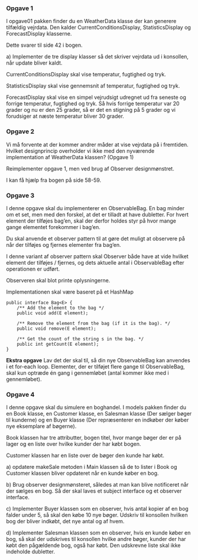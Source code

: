### Opgave 1

I opgave01 pakken finder du en WeatherData klasse der kan generere tilfældig vejrdata.
Den kalder CurrentConditionsDisplay, StatisticsDisplay og ForecastDisplay klasserne.

Dette svarer til side 42 i bogen. 

a) Implementer de tre display klasser så det skriver vejrdata ud i konsollen, når update bliver kaldt.

CurrentConditionsDisplay skal vise temperatur, fugtighed og tryk.

StatisticsDisplay skal vise gennemsnit af temperatur, fugtighed og tryk.

ForecastDisplay skal vise en simpel vejrudsigt udregnet ud fra seneste og forrige temperatur, fugtighed og tryk.
Så hvis forrige temperatur var 20 grader og nu er den 25 grader, så er det en stigning på 5 grader og vi forudsiger at næste temperatur bliver 30 grader.

### Opgave 2

Vi må forvente at der kommer andrer måder at vise vejrdata på i fremtiden.
Hvilket designprincip overholder vi ikke med den nyværende implementation af WeatherData klassen? (Opgave 1)

Reimplementer opgave 1, men ved brug af Observer designmønstret.

I kan få hjælp fra bogen på side 58-59.

### Opgave 3

I denne opgave skal du implementerer en ObservableBag. En bag minder om et set, men med
den forskel, at det er tilladt at have dubletter. For hvert element der tilføjes bag’en, skal der
derfor holdes styr på hvor mange gange elementet forekommer i bag’en.

Du skal anvende et observer pattern til at gøre det muligt at observere på når der tilføjes og
fjernes elementer fra bag’en. 

I denne variant af observer pattern skal Observer både have at
vide hvilket element der tilføjes / fjernes, og dets aktuelle antal i ObservableBag efter
operationen er udført. 

Observeren skal blot printe oplysningerne.

Implementationen skal være baseret på et HashMap


    public interface Bag<E> {
        /** Add the element to the bag */
        public void add(E element);

        /** Remove the element from the bag (if it is the bag). */
        public void remove(E element);

        /** Get the count of the string s in the bag. */
        public int getCount(E element);
    }

<b>Ekstra opgave</b> Lav det der skal til, så din nye ObservableBag kan anvendes i et for-each loop. Elementer, der
er tilføjet flere gange til ObservableBag, skal kun optræde én gang i gennemløbet (antal
kommer ikke med i gennemløbet).

### Opgave 4

I denne opgave skal du simulere en boghandel. I models pakken finder du en Book klasse, en Customer klasse, en Salesman klasse (Der sælger bøger til kunderne) og en Buyer klasse (Der repræsenterer en indkøber der køber nye eksemplare af bøgerne).

Book klassen har tre attributter, bogen titel, hvor mange bøger der er på lager og en liste over hvilke kunder der har købt bogen. 

Customer klassen har en liste over de bøger den kunde har købt. 

a) opdatere makeSale metoden i Main klassen så de to lister i Book og Customer klassen bliver opdateret når en kunde køber en bog.

b) Brug observer designmønsteret, således at man kan blive notificeret når der sælges en bog. Så der skal laves et subject interface og et observer interface.

c) Implementer Buyer klassen som en observer, hvis antal kopier af en bog falder under 5, så skal den købe 10 nye bøger. Udskriv til konsollen hvilken bog der bliver indkøbt, det nye antal og af hvem.

d) Implementer Salesman klassen som en observer, hvis en kunde køber en bog, så skal der udskrives til konsollen hvilke andre bøger, kunder der har købt den pågældende bog, også har købt. Den udskrevne liste skal ikke indeholde dubletter.
